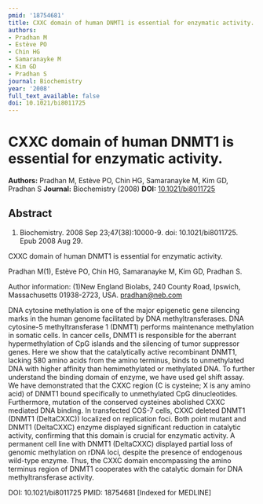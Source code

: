 ```yaml
---
pmid: '18754681'
title: CXXC domain of human DNMT1 is essential for enzymatic activity.
authors:
- Pradhan M
- Estève PO
- Chin HG
- Samaranayke M
- Kim GD
- Pradhan S
journal: Biochemistry
year: '2008'
full_text_available: false
doi: 10.1021/bi8011725
---
```


# CXXC domain of human DNMT1 is essential for enzymatic activity.
**Authors:** Pradhan M, Estève PO, Chin HG, Samaranayke M, Kim GD, Pradhan S
**Journal:** Biochemistry (2008)
**DOI:** [10.1021/bi8011725](https://doi.org/10.1021/bi8011725)

## Abstract

1. Biochemistry. 2008 Sep 23;47(38):10000-9. doi: 10.1021/bi8011725. Epub 2008
Aug  29.

CXXC domain of human DNMT1 is essential for enzymatic activity.

Pradhan M(1), Estève PO, Chin HG, Samaranayke M, Kim GD, Pradhan S.

Author information:
(1)New England Biolabs, 240 County Road, Ipswich, Massachusetts 01938-2723, USA. 
pradhan@neb.com

DNA cytosine methylation is one of the major epigenetic gene silencing marks in 
the human genome facilitated by DNA methyltransferases. DNA cytosine-5 
methyltransferase 1 (DNMT1) performs maintenance methylation in somatic cells. 
In cancer cells, DNMT1 is responsible for the aberrant hypermethylation of CpG 
islands and the silencing of tumor suppressor genes. Here we show that the 
catalytically active recombinant DNMT1, lacking 580 amino acids from the amino 
terminus, binds to unmethylated DNA with higher affinity than hemimethylated or 
methylated DNA. To further understand the binding domain of enzyme, we have used 
gel shift assay. We have demonstrated that the CXXC region (C is cysteine; X is 
any amino acid) of DNMT1 bound specifically to unmethylated CpG dinucleotides. 
Furthermore, mutation of the conserved cysteines abolished CXXC mediated DNA 
binding. In transfected COS-7 cells, CXXC deleted DNMT1 (DNMT1 (DeltaCXXC)) 
localized on replication foci. Both point mutant and DNMT1 (DeltaCXXC) enzyme 
displayed significant reduction in catalytic activity, confirming that this 
domain is crucial for enzymatic activity. A permanent cell line with DNMT1 
(DeltaCXXC) displayed partial loss of genomic methylation on rDNA loci, despite 
the presence of endogenous wild-type enzyme. Thus, the CXXC domain encompassing 
the amino terminus region of DNMT1 cooperates with the catalytic domain for DNA 
methyltransferase activity.

DOI: 10.1021/bi8011725
PMID: 18754681 [Indexed for MEDLINE]
